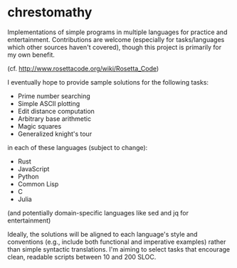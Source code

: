 # chrestomathy

Implementations of simple programs in multiple languages for practice and
entertainment. Contributions are welcome (especially for tasks/languages which
other sources haven't covered), though this project is primarily for my own
benefit.

(cf. http://www.rosettacode.org/wiki/Rosetta_Code)

I eventually hope to provide sample solutions for the following tasks:

- Prime number searching
- Simple ASCII plotting
- Edit distance computation
- Arbitrary base arithmetic
- Magic squares
- Generalized knight's tour

in each of these languages (subject to change):

- Rust
- JavaScript
- Python
- Common Lisp
- C
- Julia

(and potentially domain-specific languages like sed and jq for entertainment)

Ideally, the solutions will be aligned to each language's style and conventions
(e.g., include both functional and imperative examples) rather than simple
syntactic translations. I'm aiming to select tasks that encourage clean,
readable scripts between 10 and 200 SLOC.
